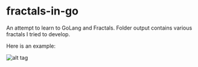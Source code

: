 fractals-in-go
==============

An attempt to learn to GoLang and Fractals. Folder output contains various fractals I tried to develop.

Here is an example:

![alt tag](https://raw.githubusercontent.com/piyush-kansal/fractals-in-go/master/output/spiral_10000_0.040000_0.999900.png)
